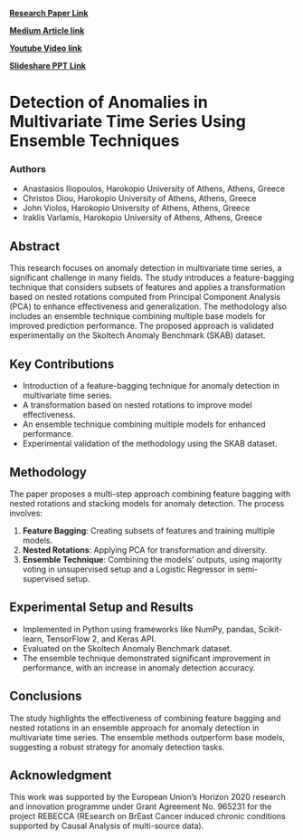 

[**Research Paper Link**]( https://arxiv.org/pdf/2308.03171.pdf)

[**Medium Article link**](https://medium.com/@saipraneethk181200/detection-of-anomalies-in-multivariate-time-series-4acf4fef81e4)

[**Youtube Video link**](https://youtu.be/MkNGtLwd1Is)

[**Slideshare PPT Link**](https://www.slideshare.net/saipraneethk181200/short-story-on-anomaly-detection-in-multivariate-time-series)





# Detection of Anomalies in Multivariate Time Series Using Ensemble Techniques

### Authors
- Anastasios Iliopoulos, Harokopio University of Athens, Athens, Greece
- Christos Diou, Harokopio University of Athens, Athens, Greece
- John Violos, Harokopio University of Athens, Athens, Greece
- Iraklis Varlamis, Harokopio University of Athens, Athens, Greece

## Abstract
This research focuses on anomaly detection in multivariate time series, a significant challenge in many fields. The study introduces a feature-bagging technique that considers subsets of features and applies a transformation based on nested rotations computed from Principal Component Analysis (PCA) to enhance effectiveness and generalization. The methodology also includes an ensemble technique combining multiple base models for improved prediction performance. The proposed approach is validated experimentally on the Skoltech Anomaly Benchmark (SKAB) dataset.

## Key Contributions
- Introduction of a feature-bagging technique for anomaly detection in multivariate time series.
- A transformation based on nested rotations to improve model effectiveness.
- An ensemble technique combining multiple models for enhanced performance.
- Experimental validation of the methodology using the SKAB dataset.

## Methodology
The paper proposes a multi-step approach combining feature bagging with nested rotations and stacking models for anomaly detection. The process involves:
1. **Feature Bagging**: Creating subsets of features and training multiple models.
2. **Nested Rotations**: Applying PCA for transformation and diversity.
3. **Ensemble Technique**: Combining the models' outputs, using majority voting in unsupervised setup and a Logistic Regressor in semi-supervised setup.

## Experimental Setup and Results
- Implemented in Python using frameworks like NumPy, pandas, Scikit-learn, TensorFlow 2, and Keras API.
- Evaluated on the Skoltech Anomaly Benchmark dataset.
- The ensemble technique demonstrated significant improvement in performance, with an increase in anomaly detection accuracy.

## Conclusions
The study highlights the effectiveness of combining feature bagging and nested rotations in an ensemble approach for anomaly detection in multivariate time series. The ensemble methods outperform base models, suggesting a robust strategy for anomaly detection tasks.

## Acknowledgment
This work was supported by the European Union’s Horizon 2020 research and innovation programme under Grant Agreement No. 965231 for the project REBECCA (REsearch on BrEast Cancer induced chronic conditions supported by Causal Analysis of multi-source data).

